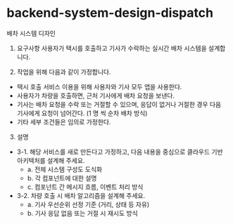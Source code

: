 # backend-system-design-dispatch
배차 시스템 디자인

1. 요구사항
사용자가 택시를 호출하고 기사가 수락하는 실시간 배차 시스템을 설계합니다.

2. 작업을 위해 다음과 같이 가정합니다. <br/>
- 택시 호출 서비스 이용을 위해 사용자와 기사 모두 앱을 사용한다. <br/>
- 사용자가 차량을 호출하면, 근처 기사에게 배차 요청을 보낸다. <br/>
- 기사는 배차 요청을 수락 또는 거절할 수 있으며, 응답이 없거나 거절한 경우 다음 기사에게
요청이 넘어간다. (1 명 씩 순차 배차 방식) <br/>
- 기타 세부 조건들은 임의로 가정한다. <br/>

3. 설명 <br/>
- 3-1. 해당 서비스를 새로 만든다고 가정하고, 다음 내용을 중심으로 클라우드 기반 아키텍처를
설계해 주세요. <br/>
  - a. 전체 시스템 구성도 도식화 <br/>
  - b. 각 컴포넌트에 대한 설명 <br/>
  - c. 컴포넌트 간 메시지 흐름, 이벤트 처리 방식 <br/>
- 3-2. 차량 호출 시 배차 알고리즘을 설계해 주세요. <br/>
  - a. 기사 우선순위 선정 기준 (거리, 상태 등 자유) <br/>
  - b. 기사 응답 없음 또는 거절 시 재시도 방식 <br/>

